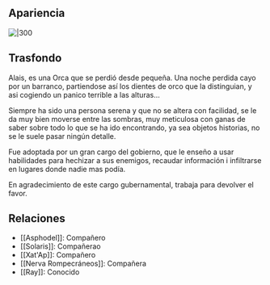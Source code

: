 ## Apariencia
![|300](https://s3.amazonaws.com/files.d20.io/images/408472013/fW6UraReCeKRrW01TRrrMg/med.png?1725725057)

## Trasfondo
Alais, es una Orca que se perdió desde pequeña. Una noche perdida cayo por un barranco, partiendose así los dientes de orco que la distinguian, y asi cogiendo un panico terrible a las alturas...

Siempre ha sido una persona serena y que no se altera con facilidad, se le da muy bien moverse entre las sombras, muy meticulosa con ganas de saber sobre todo lo que se ha ido encontrando, ya sea objetos historias, no se le suele pasar ningún detalle.

Fue adoptada por un gran cargo del gobierno, que le enseño a usar habilidades para hechizar a sus enemigos, recaudar información i infiltrarse en lugares donde nadie mas podía.

En agradecimiento de este cargo gubernamental, trabaja para devolver el favor.

## Relaciones
- [[Asphodel]]: Compañero
- [[Solaris]]: Compañerao
- [[Xat'Ap]]: Compañero
- [[Nerva Rompecráneos]]: Compañera
- [[Ray]]: Conocido